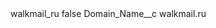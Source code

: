 <?xml version="1.0" encoding="UTF-8"?>
<CustomMetadata xmlns="http://soap.sforce.com/2006/04/metadata" xmlns:xsi="http://www.w3.org/2001/XMLSchema-instance" xmlns:xsd="http://www.w3.org/2001/XMLSchema">
    <label>walkmail_ru</label>
    <protected>false</protected>
    <values>
        <field>Domain_Name__c</field>
        <value xsi:type="xsd:string">walkmail.ru</value>
    </values>
</CustomMetadata>
